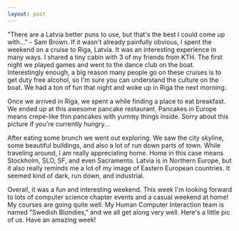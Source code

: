 ```yaml
---
layout: post
---
```


"There are a Latvia better puns to use, but that's the best I could come up with..." - Sam Brown.
If it wasn't already painfully obvious, I spent the weekend on a cruise to Riga, Latvia. It was
an interesting experience in many ways. I shared a tiny cabin with 3 of my friends from KTH. 
The first night we played games and went to the dance club on the boat. Interestingly enough, a big reason many
people go on these cruises is to get duty free alcohol, so I'm sure you can understand the 
culture on the boat. We had a ton of fun that night and woke up in Riga the next morning. 

Once we arrived in Riga, we spent a while finding a place to eat breakfast. We ended up at this 
awesome pancake restaurant. Pancakes in Europe means crepe-like thin pancakes with yummy things inside.
Sorry about this picture if you're currently hungry...

After eating some brunch we went out exploring. We saw the city skyline, some beautiful buildings, 
and also a lot of run down parts of town. While traveling around, I am really appreciating home. Home 
in this case means Stockholm, SLO, SF, and even Sacramento. Latvia is in Northern Europe, but it also 
really reminds me a lot of my image of Eastern European countries. It seemed kind of dark, 
run down, and industrial. 

Overall, it was a fun and interesting weekend. This week I'm looking forward to lots of computer
science chapter events and a casual weekend at home! My courses are going quite well. My Human Computer
Interaction team is named "Swedish Blondies," and we all get along very well. Here's a little pic of us. 
Have an amazing week!